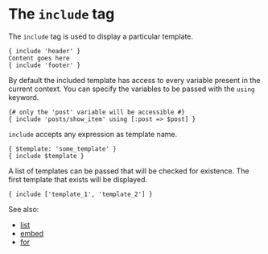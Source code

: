 The `include` tag
========

The `include` tag is used to display a particular template.

    { include 'header' }
    Content goes here
    { include 'footer' }

By default the included template has access to every variable present in the current context.
You can specify the variables to be passed with the `using` keyword.

    {# only the 'post' variable will be accessible #}
    { include 'posts/show_item' using [:post => $post] }

`include` accepts any expression as template name.

    { $template: 'some_template' }
    { include $template }

A list of templates can be passed that will be checked for existence. The first template that exists will be displayed.

    { include ['template_1', 'template_2'] }

See also:

 * [list](tags/list.md)
 * [embed](tags/embed.md)
 * [for](tags/for.md)

